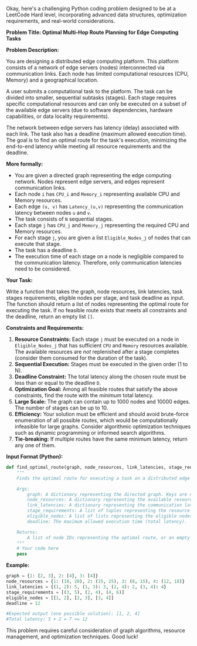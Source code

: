 Okay, here's a challenging Python coding problem designed to be at a LeetCode Hard level, incorporating advanced data structures, optimization requirements, and real-world considerations.

**Problem Title:  Optimal Multi-Hop Route Planning for Edge Computing Tasks**

**Problem Description:**

You are designing a distributed edge computing platform.  This platform consists of a network of edge servers (nodes) interconnected via communication links.  Each node has limited computational resources (CPU, Memory) and a geographical location.

A user submits a computational task to the platform.  The task can be divided into smaller, sequential subtasks (stages).  Each stage requires specific computational resources and can only be executed on a subset of the available edge servers (due to software dependencies, hardware capabilities, or data locality requirements).

The network between edge servers has latency (delay) associated with each link. The task also has a deadline (maximum allowed execution time).  The goal is to find an optimal route for the task's execution, minimizing the end-to-end latency while meeting all resource requirements and the deadline.

**More formally:**

*   You are given a directed graph representing the edge computing network. Nodes represent edge servers, and edges represent communication links.
*   Each node `i` has `CPU_i` and `Memory_i` representing available CPU and Memory resources.
*   Each edge `(u, v)` has `Latency_(u,v)` representing the communication latency between nodes `u` and `v`.
*   The task consists of `N` sequential stages.
*   Each stage `j` has `CPU_j` and `Memory_j` representing the required CPU and Memory resources.
*   For each stage `j`, you are given a list `Eligible_Nodes_j` of nodes that can execute that stage.
*   The task has a deadline `D`.
*   The execution time of each stage on a node is negligible compared to the communication latency.  Therefore, only communication latencies need to be considered.

**Your Task:**

Write a function that takes the graph, node resources, link latencies, task stages requirements, eligible nodes per stage, and task deadline as input.  The function should return a list of nodes representing the optimal route for executing the task.  If no feasible route exists that meets all constraints and the deadline, return an empty list `[]`.

**Constraints and Requirements:**

1.  **Resource Constraints:** Each stage `j` must be executed on a node in `Eligible_Nodes_j` that has sufficient `CPU` and `Memory` resources available.  The available resources are *not* replenished after a stage completes (consider them consumed for the duration of the task).
2.  **Sequential Execution:**  Stages must be executed in the given order (1 to N).
3.  **Deadline Constraint:** The total latency along the chosen route must be less than or equal to the deadline `D`.
4.  **Optimization Goal:** Among all feasible routes that satisfy the above constraints, find the route with the *minimum* total latency.
5.  **Large Scale:** The graph can contain up to 1000 nodes and 10000 edges. The number of stages can be up to 10.
6.  **Efficiency:** Your solution must be efficient and should avoid brute-force enumeration of all possible routes, which would be computationally infeasible for large graphs. Consider algorithmic optimization techniques such as dynamic programming or informed search algorithms.
7.  **Tie-breaking:** If multiple routes have the same minimum latency, return any one of them.

**Input Format (Python):**

```python
def find_optimal_route(graph, node_resources, link_latencies, stage_requirements, eligible_nodes, deadline):
    """
    Finds the optimal route for executing a task on a distributed edge computing platform.

    Args:
        graph: A dictionary representing the directed graph. Keys are node IDs, and values are lists of neighboring node IDs. E.g., {1: [2, 3], 2: [4], 3: [4]}
        node_resources: A dictionary representing the available resources for each node. Keys are node IDs, and values are tuples (CPU, Memory). E.g., {1: (10, 20), 2: (15, 25), 3: (8, 15), 4: (12, 18)}
        link_latencies: A dictionary representing the communication latency between nodes. Keys are tuples (node1, node2), and values are the latency. E.g., {(1, 2): 5, (1, 3): 3, (2, 4): 2, (3, 4): 4}
        stage_requirements: A list of tuples representing the resource requirements for each stage.  Each tuple is (CPU, Memory). E.g., [(3, 5), (2, 4), (4, 6)]
        eligible_nodes: A list of lists representing the eligible nodes for each stage. E.g., [[1, 2], [2, 3], [3, 4]]
        deadline: The maximum allowed execution time (total latency).

    Returns:
        A list of node IDs representing the optimal route, or an empty list if no feasible route exists.
    """
    # Your code here
    pass
```

**Example:**

```python
graph = {1: [2, 3], 2: [4], 3: [4]}
node_resources = {1: (10, 20), 2: (15, 25), 3: (8, 15), 4: (12, 18)}
link_latencies = {(1, 2): 5, (1, 3): 3, (2, 4): 2, (3, 4): 4}
stage_requirements = [(3, 5), (2, 4), (4, 6)]
eligible_nodes = [[1, 2], [2, 3], [3, 4]]
deadline = 12

#Expected output (one possible solution): [1, 2, 4]
#Total latency: 5 + 2 = 7 <= 12
```

This problem requires careful consideration of graph algorithms, resource management, and optimization techniques. Good luck!
